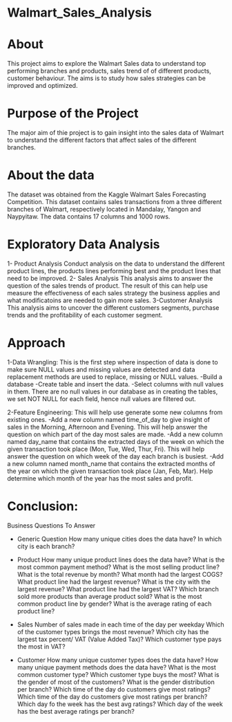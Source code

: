 # Walmart_Sales_Analysis
#  About
This project aims to explore the Walmart Sales data to understand top performing branches and products, sales trend of of different products, customer behaviour. The aims is to study how sales strategies can be improved and optimized.

# Purpose of the Project
The major aim of thie project is to gain insight into the sales data of Walmart to understand the different factors that affect sales of the different branches.
# About the data 
The dataset was obtained from the Kaggle Walmart Sales Forecasting Competition. This dataset contains sales transactions from a three different branches of Walmart, respectively located in Mandalay, Yangon and Naypyitaw. The data contains 17 columns and 1000 rows.

# Exploratory Data Analysis

1- Product Analysis
Conduct analysis on the data to understand the different product lines, the products lines performing best and the product lines that need to be improved.
2- Sales Analysis
This analysis aims to answer the question of the sales trends of product. The result of this can help use measure the effectiveness of each sales strategy the business applies and what modificatoins are needed to gain more sales.
3-Customer Analysis
This analysis aims to uncover the different customers segments, purchase trends and the profitability of each customer segment.

# Approach 
1-Data Wrangling:
This is the first step where inspection of data is done to make sure NULL values and missing values are detected and data replacement methods are used to replace, missing or NULL values.
-Build a database
-Create table and insert the data.
-Select columns with null values in them. There are no null values in our database as in creating the tables, we set NOT NULL for each field, hence null values are filtered out.

2-Feature Engineering:
This will help use generate some new columns from existing ones.
-Add a new column named time_of_day to give insight of sales in the Morning, Afternoon and Evening. This will help answer the question on which part of the day most sales are made.
-Add a new column named day_name that contains the extracted days of the week on which the given transaction took place (Mon, Tue, Wed, Thur, Fri). This will help answer the question on which week of the day each branch is busiest.
-Add a new column named month_name that contains the extracted months of the year on which the given transaction took place (Jan, Feb, Mar). Help determine which month of the year has the most sales and profit.

# Conclusion:
Business Questions To Answer
- Generic Question
How many unique cities does the data have?
In which city is each branch?

- Product
How many unique product lines does the data have?
What is the most common payment method?
What is the most selling product line?
What is the total revenue by month?
What month had the largest COGS?
What product line had the largest revenue?
What is the city with the largest revenue?
What product line had the largest VAT?
Which branch sold more products than average product sold?
What is the most common product line by gender?
What is the average rating of each product line?

- Sales
Number of sales made in each time of the day per weekday
Which of the customer types brings the most revenue?
Which city has the largest tax percent/ VAT (Value Added Tax)?
Which customer type pays the most in VAT?

- Customer
How many unique customer types does the data have?
How many unique payment methods does the data have?
What is the most common customer type?
Which customer type buys the most?
What is the gender of most of the customers?
What is the gender distribution per branch?
Which time of the day do customers give most ratings?
Which time of the day do customers give most ratings per branch?
Which day fo the week has the best avg ratings?
Which day of the week has the best average ratings per branch?


